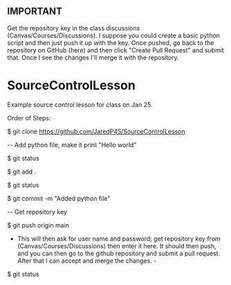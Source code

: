 

## IMPORTANT
Get the repository key in the class discussions (Canvas/Courses/Discussions).
I suppose you could create a basic python script and then just push it up with the key. Once pushed, go back to the repository on GitHub (here) and then click "Create Pull Request" and submit that. Once I see the changes I'll merge it with the repository.


# SourceControlLesson
Example source control lesson for class on Jan 25.

Order of Steps:

$ git clone https://github.com/JaredP45/SourceControlLesson

-- Add python file, make it print "Hello world"

$ git status

$ git add . 

$ git status

$ git commit -m "Added python file"

-- Get repository key 

$ git push origin main

- This will then ask for user name and password; get repository key from (Canvas/Courses/Discussions) then enter it here. It should then push, and you can then go to the github repository and submit a pull request. After that I can accept and merge the changes. -

$ git status
